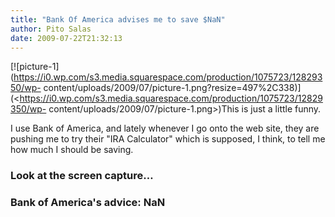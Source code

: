 ```yaml
---
title: "Bank Of America advises me to save $NaN"
author: Pito Salas
date: 2009-07-22T21:32:13
---
```




[![picture-1](https://i0.wp.com/s3.media.squarespace.com/production/1075723/12829350/wp-
content/uploads/2009/07/picture-1.png?resize=497%2C338)](<https://i0.wp.com/s3.media.squarespace.com/production/1075723/12829350/wp-
content/uploads/2009/07/picture-1.png>)This is just a little funny.

I use Bank of America, and lately whenever I go onto the web site, they are
pushing me to try their "IRA Calculator" which is supposed, I think, to tell
me how much I should be saving.

### Look at the screen capture…

### Bank of America's advice: **NaN**


